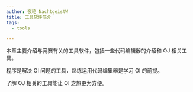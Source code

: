 ```yaml
---
author: 夜轮_NachtgeistW
title: 工具软件简介
tags:
  - tools

---
```


本章主要介绍与竞赛有关的工具软件，包括一些代码编辑器的介绍和 OJ 相关工具。

程序是解决 OI 问题的工具，熟练运用代码编辑器是学习 OI 的前提。

了解 OJ 相关的工具能让 OI 之旅更为方便。
